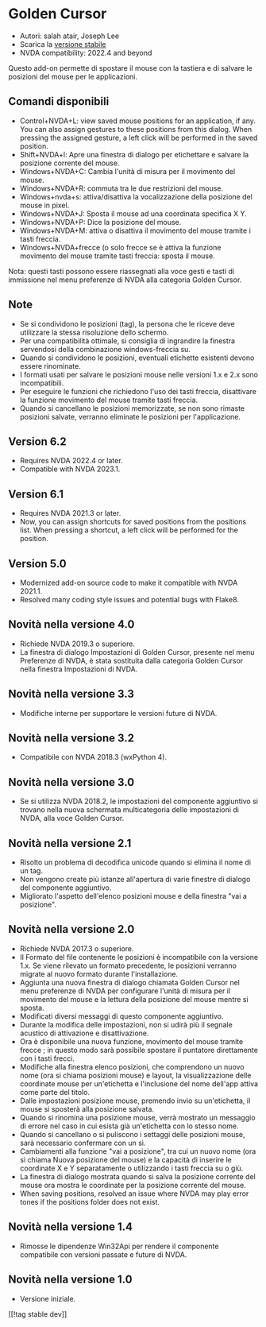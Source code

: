# Golden Cursor #

* Autori: salah atair, Joseph Lee
* Scarica la [versione stabile][1]
* NVDA compatibility: 2022.4 and beyond

Questo add-on permette di spostare il mouse con la tastiera e di salvare le
posizioni del mouse per le applicazioni.

## Comandi disponibili

* Control+NVDA+L: view saved mouse positions for an application, if any. You
  can also assign gestures to these positions from this dialog. When
  pressing the assigned gesture, a left click will be performed in the saved
  position.
* Shift+NVDA+l: Apre una finestra di dialogo per etichettare e salvare la
  posizione corrente del mouse.
* Windows+NVDA+C: Cambia l'unità di misura per il movimento del mouse.
* Windows+NVDA+R: commuta tra le due  restrizioni del mouse.
* Windows+nvda+s: attiva/disattiva la vocalizzazione della posizione del
  mouse in pixel.
* Windows+NVDA+J: Sposta il mouse ad una coordinata specifica X Y.
* Windows+NVDA+P: Dice la posizione del mouse.
* Windows+NVDA+M: attiva o disattiva il movimento del mouse tramite i tasti
  freccia.
* Windows+NVDA+frecce (o solo frecce se è attiva la funzione movimento del
  mouse tramite tasti freccia: sposta il mouse.

Nota: questi tasti possono essere riassegnati alla voce gesti e tasti di
immissione nel menu preferenze di NVDA alla categoria Golden Cursor.

## Note

* Se si condividono le posizioni (tag), la persona che le riceve deve
  utilizzare la stessa risoluzione dello schermo.
* Per una compatibilità ottimale, si consiglia di ingrandire la finestra
  servendosi della combinazione windows-freccia su.
* Quando si condividono le posizioni, eventuali etichette esistenti devono
  essere rinominate.
* I formati usati per salvare le posizioni mouse nelle versioni 1.x e 2.x
  sono incompatibili.
* Per eseguire le funzioni che richiedono l'uso dei tasti freccia,
  disattivare la funzione movimento del mouse tramite tasti freccia.
* Quando si cancellano le posizioni memorizzate, se non sono rimaste
  posizioni salvate, verranno eliminate le posizioni per l'applicazione.

## Version 6.2

* Requires NVDA 2022.4 or later.
* Compatible with NVDA 2023.1.

## Version 6.1

* Requires NVDA 2021.3 or later.
* Now, you can assign shortcuts for saved positions from the positions
  list. When pressing a shortcut, a left click will be performed for the
  position.

## Version 5.0

* Modernized add-on source code to make it compatible with NVDA 2021.1.
* Resolved many coding style issues and potential bugs with Flake8.

## Novità nella versione 4.0

* Richiede NVDA 2019.3 o superiore.
* La finestra di dialogo Impostazioni di Golden Cursor, presente nel menu
  Preferenze di NVDA, è stata sostituita dalla categoria Golden Cursor nella
  finestra Impostazioni di NVDA.

## Novità nella versione 3.3

* Modifiche interne per supportare le versioni future di NVDA.

## Novità nella versione 3.2

* Compatibile con NVDA 2018.3 (wxPython 4).

## Novità nella versione 3.0

* Se si utilizza NVDA 2018.2, le impostazioni del componente aggiuntivo si
  trovano nella nuova schermata multicategoria delle impostazioni di NVDA,
  alla voce Golden Cursor.

## Novità nella versione 2.1

* Risolto un problema di decodifica unicode quando si elimina il nome di un
  tag.
* Non vengono create più istanze all'apertura di varie finestre di dialogo
  del componente aggiuntivo.
* Migliorato l'aspetto dell'elenco posizioni mouse e della finestra "vai a
  posizione".

## Novità nella versione 2.0

* Richiede NVDA 2017.3 o superiore.
* Il Formato del file contenente le posizioni è incompatibile con la
  versione 1.x. Se viene rilevato un formato precedente, le posizioni
  verranno migrate al nuovo formato durante l'installazione.
* Aggiunta una nuova finestra di dialogo chiamata Golden Cursor nel menu
  preferenze di NVDA  per configurare l'unità di misura per il movimento del
  mouse e la lettura della posizione del mouse mentre si sposta.
* Modificati diversi messaggi di questo componente aggiuntivo.
* Durante la modifica delle impostazioni, non si udirà più il segnale
  acustico di attivazione e disattivazione.
* Ora è disponibile una nuova funzione,  movimento del mouse tramite frecce
  ; in questo modo sarà possibile spostare il puntatore direttamente con i
  tasti frecci.
* Modifiche alla finestra elenco posizioni, che comprendono un nuovo nome
  (ora si chiama posizioni mouse) e layout, la visualizzazione delle
  coordinate mouse per un'etichetta e l'inclusione del nome dell'app attiva
  come parte del titolo.
* Dalle impostazioni posizione mouse, premendo invio su un'etichetta, il
  mouse si sposterà alla posizione salvata.
* Quando si rinomina una posizione mouse, verrà mostrato un messaggio di
  errore nel caso in cui esista già un'etichetta con lo stesso nome.
* Quando si cancellano o si puliscono i settaggi delle posizioni mouse, sarà
  necessario confermare con un sì.
* Cambiamenti alla funzione "vai a posizione", tra cui un nuovo nome (ora si
  chiama Nuova posizione del mouse) e la capacità di inserire le coordinate
  X e Y separatamente o utilizzando i tasti freccia su o giù.
* La finestra di dialogo mostrata quando si salva la posizione corrente del
  mouse ora mostra le coordinate per la posizione corrente del mouse.
* When saving positions, resolved an issue where NVDA may play error tones
  if the positions folder does not exist.

## Novità nella versione 1.4

* Rimosse le dipendenze Win32Api per rendere il componente compatibile con
  versioni passate e future di NVDA.

## Novità nella versione 1.0

* Versione iniziale.

[[!tag stable dev]]

[1]: https://addons.nvda-project.org/files/get.php?file=gc

[2]: https://addons.nvda-project.org/files/get.php?file=gc-dev
